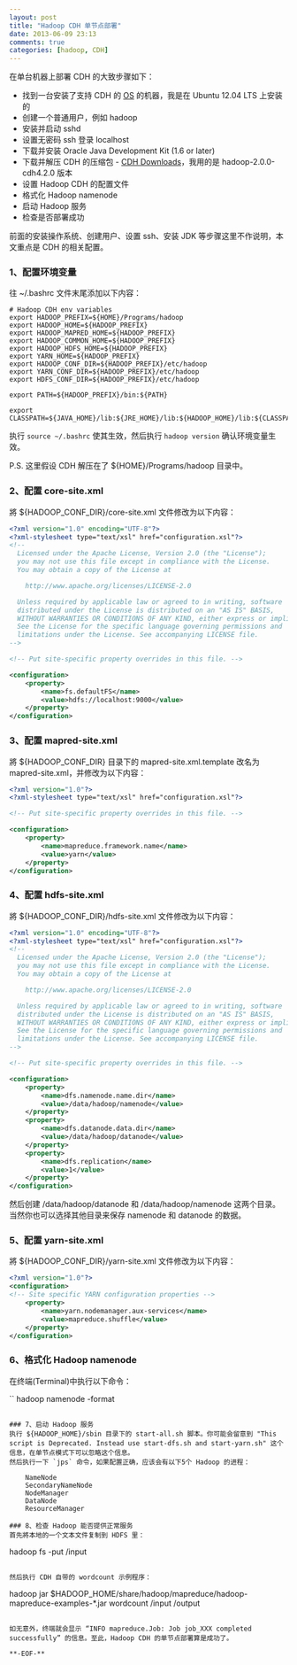```yaml
---
layout: post
title: "Hadoop CDH 单节点部署"
date: 2013-06-09 23:13
comments: true
categories: [hadoop, CDH]
---
```


在单台机器上部署 CDH 的大致步骤如下：

*   找到一台安装了支持 CDH 的 [OS](http://www.cloudera.com/content/cloudera-content/cloudera-docs/CDH4/latest/CDH4-Requirements-and-Supported-Versions/cdhrsv_topic_1.html "Supported OS") 的机器，我是在 Ubuntu 12.04 LTS 上安装的
*   创建一个普通用户，例如 hadoop
*   安装并启动 sshd
*   设置无密码 ssh 登录 localhost
*   下载并安装 Oracle Java Development Kit (1.6 or later)
*   下载并解压 CDH 的压缩包 - [CDH Downloads](https://ccp.cloudera.com/display/SUPPORT/CDH+Downloads)，我用的是 hadoop-2.0.0-cdh4.2.0 版本
*   设置 Hadoop CDH 的配置文件
*   格式化 Hadoop namenode
*   启动 Hadoop 服务
*   检查是否部署成功

前面的安装操作系统、创建用户、设置 ssh、安装 JDK 等步骤这里不作说明，本文重点是 CDH 的相关配置。

<!-- more -->

### 1、配置环境变量
往 ~/.bashrc 文件末尾添加以下内容：
```
# Hadoop CDH env variables
export HADOOP_PREFIX=${HOME}/Programs/hadoop
export HADOOP_HOME=${HADOOP_PREFIX}
export HADOOP_MAPRED_HOME=${HADOOP_PREFIX}
export HADOOP_COMMON_HOME=${HADOOP_PREFIX}
export HADOOP_HDFS_HOME=${HADOOP_PREFIX}
export YARN_HOME=${HADOOP_PREFIX}
export HADOOP_CONF_DIR=${HADOOP_PREFIX}/etc/hadoop
export YARN_CONF_DIR=${HADOOP_PREFIX}/etc/hadoop
export HDFS_CONF_DIR=${HADOOP_PREFIX}/etc/hadoop

export PATH=${HADOOP_PREFIX}/bin:${PATH}

export CLASSPATH=${JAVA_HOME}/lib:${JRE_HOME}/lib:${HADOOP_HOME}/lib:${CLASSPATH}
```

执行 `source ~/.bashrc` 使其生效，然后执行 `hadoop version` 确认环境变量生效。

P.S. 这里假设 CDH 解压在了 ${HOME}/Programs/hadoop 目录中。

### 2、配置 core-site.xml
將 ${HADOOP_CONF_DIR}/core-site.xml 文件修改为以下内容：
```xml
<?xml version="1.0" encoding="UTF-8"?>
<?xml-stylesheet type="text/xsl" href="configuration.xsl"?>
<!--
  Licensed under the Apache License, Version 2.0 (the "License");
  you may not use this file except in compliance with the License.
  You may obtain a copy of the License at

    http://www.apache.org/licenses/LICENSE-2.0

  Unless required by applicable law or agreed to in writing, software
  distributed under the License is distributed on an "AS IS" BASIS,
  WITHOUT WARRANTIES OR CONDITIONS OF ANY KIND, either express or implied.
  See the License for the specific language governing permissions and
  limitations under the License. See accompanying LICENSE file.
-->

<!-- Put site-specific property overrides in this file. -->

<configuration>
    <property>
        <name>fs.defaultFS</name>
        <value>hdfs://localhost:9000</value>
    </property>
</configuration>
```

### 3、配置 mapred-site.xml
將 ${HADOOP_CONF_DIR} 目录下的 mapred-site.xml.template 改名为 mapred-site.xml，并修改为以下内容：

```xml
<?xml version="1.0"?>
<?xml-stylesheet type="text/xsl" href="configuration.xsl"?>

<!-- Put site-specific property overrides in this file. -->

<configuration>
    <property>
        <name>mapreduce.framework.name</name>
        <value>yarn</value>
    </property>
</configuration>
```

### 4、配置 hdfs-site.xml
將 ${HADOOP_CONF_DIR}/hdfs-site.xml 文件修改为以下内容：

```xml
<?xml version="1.0" encoding="UTF-8"?>
<?xml-stylesheet type="text/xsl" href="configuration.xsl"?>
<!--
  Licensed under the Apache License, Version 2.0 (the "License");
  you may not use this file except in compliance with the License.
  You may obtain a copy of the License at

    http://www.apache.org/licenses/LICENSE-2.0

  Unless required by applicable law or agreed to in writing, software
  distributed under the License is distributed on an "AS IS" BASIS,
  WITHOUT WARRANTIES OR CONDITIONS OF ANY KIND, either express or implied.
  See the License for the specific language governing permissions and
  limitations under the License. See accompanying LICENSE file.
-->

<!-- Put site-specific property overrides in this file. -->

<configuration>
    <property>
        <name>dfs.namenode.name.dir</name>
        <value>/data/hadoop/namenode</value>
    </property>
    <property>
        <name>dfs.datanode.data.dir</name>
        <value>/data/hadoop/datanode</value>
    </property>
    <property>
        <name>dfs.replication</name>
        <value>1</value>
    </property>
</configuration>
```

然后创建 /data/hadoop/datanode 和 /data/hadoop/namenode 这两个目录。当然你也可以选择其他目录来保存 namenode 和 datanode 的数据。

### 5、配置 yarn-site.xml
將 ${HADOOP_CONF_DIR}/yarn-site.xml 文件修改为以下内容：

```xml
<?xml version="1.0"?>
<configuration>
<!-- Site specific YARN configuration properties -->
    <property>
        <name>yarn.nodemanager.aux-services</name>
        <value>mapreduce.shuffle</value>
    </property>
</configuration>
```

### 6、格式化 Hadoop namenode
在终端(Terminal)中执行以下命令：

``
hadoop namenode -format
```

### 7、启动 Hadoop 服务
执行 ${HADOOP_HOME}/sbin 目录下的 start-all.sh 脚本。你可能会留意到 "This script is Deprecated. Instead use start-dfs.sh and start-yarn.sh" 这个信息，在单节点模式下可以忽略这个信息。
然后执行一下 `jps` 命令，如果配置正确，应该会有以下5个 Hadoop 的进程：

    NameNode
    SecondaryNameNode
    NodeManager
    DataNode
    ResourceManager

### 8、检查 Hadoop 能否提供正常服务
首先將本地的一个文本文件复制到 HDFS 里：

```
hadoop fs -put <local-file> /input
```

然后执行 CDH 自带的 wordcount 示例程序：

```
hadoop jar $HADOOP_HOME/share/hadoop/mapreduce/hadoop-mapreduce-examples-*.jar wordcount /input /output
```

如无意外，终端就会显示 “INFO mapreduce.Job: Job job_XXX completed successfully” 的信息。至此，Hadoop CDH 的单节点部署算是成功了。

**-EOF-**
